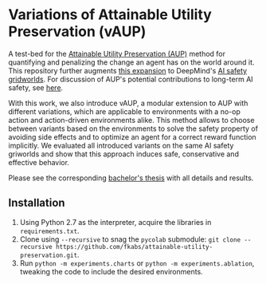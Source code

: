 # Variations of Attainable Utility Preservation (vAUP)
A test-bed for the [Attainable Utility Preservation (AUP)](https://arxiv.org/abs/1902.09725) method for quantifying and penalizing the change an agent has on the world around it. This repository further augments [this expansion](https://github.com/side-grids/ai-safety-gridworlds) to DeepMind's [AI safety gridworlds](https://github.com/deepmind/ai-safety-gridworlds). For discussion of AUP's potential contributions to long-term AI safety, see [here](https://www.lesswrong.com/s/7CdoznhJaLEKHwvJW).

With this work, we also introduce vAUP, a modular extension to AUP with different variations, which are applicable to environments with a no-op action and action-driven environments alike. This method allows to choose between variants based on the environments to solve the safety property of avoiding side effects and to optimize an agent for a correct reward function implicitly. We evaluated all introduced variants on the same AI safety griworlds and show that this approach induces safe, conservative and effective behavior.

Please see the corresponding [bachelor's thesis](thesis.pdf) with all details and results.


## Installation
1. Using Python 2.7 as the interpreter, acquire the libraries in `requirements.txt`.
2. Clone using `--recursive` to snag the `pycolab` submodule:
`git clone --recursive https://github.com/fkabs/attainable-utility-preservation.git`.
1. Run `python -m experiments.charts` or `python -m experiments.ablation`, tweaking the code to include the desired environments.
